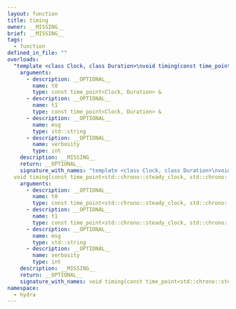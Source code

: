 ```yaml
---
layout: function
title: timing
owner: __MISSING__
brief: __MISSING__
tags:
  - function
defined_in_file: ""
overloads:
  "template <class Clock, class Duration>\nvoid timing(const time_point<Clock, Duration> &, const time_point<Clock, Duration> &, std::string, int)":
    arguments:
      - description: __OPTIONAL__
        name: t0
        type: const time_point<Clock, Duration> &
      - description: __OPTIONAL__
        name: t1
        type: const time_point<Clock, Duration> &
      - description: __OPTIONAL__
        name: msg
        type: std::string
      - description: __OPTIONAL__
        name: verbosity
        type: int
    description: __MISSING__
    return: __OPTIONAL__
    signature_with_names: "template <class Clock, class Duration>\nvoid timing(const time_point<Clock, Duration> & t0, const time_point<Clock, Duration> & t1, std::string msg, int verbosity)"
  void timing(const time_point<std::chrono::steady_clock, std::chrono::duration<long long, std::ratio<1, 1000000000>>> &, const time_point<std::chrono::steady_clock, std::chrono::duration<long long, std::ratio<1, 1000000000>>> &, std::string, int):
    arguments:
      - description: __OPTIONAL__
        name: t0
        type: const time_point<std::chrono::steady_clock, std::chrono::duration<long long, std::ratio<1, 1000000000>>> &
      - description: __OPTIONAL__
        name: t1
        type: const time_point<std::chrono::steady_clock, std::chrono::duration<long long, std::ratio<1, 1000000000>>> &
      - description: __OPTIONAL__
        name: msg
        type: std::string
      - description: __OPTIONAL__
        name: verbosity
        type: int
    description: __MISSING__
    return: __OPTIONAL__
    signature_with_names: void timing(const time_point<std::chrono::steady_clock, std::chrono::duration<long long, std::ratio<1, 1000000000>>> & t0, const time_point<std::chrono::steady_clock, std::chrono::duration<long long, std::ratio<1, 1000000000>>> & t1, std::string msg, int verbosity)
namespace:
  - hydra
---
```

